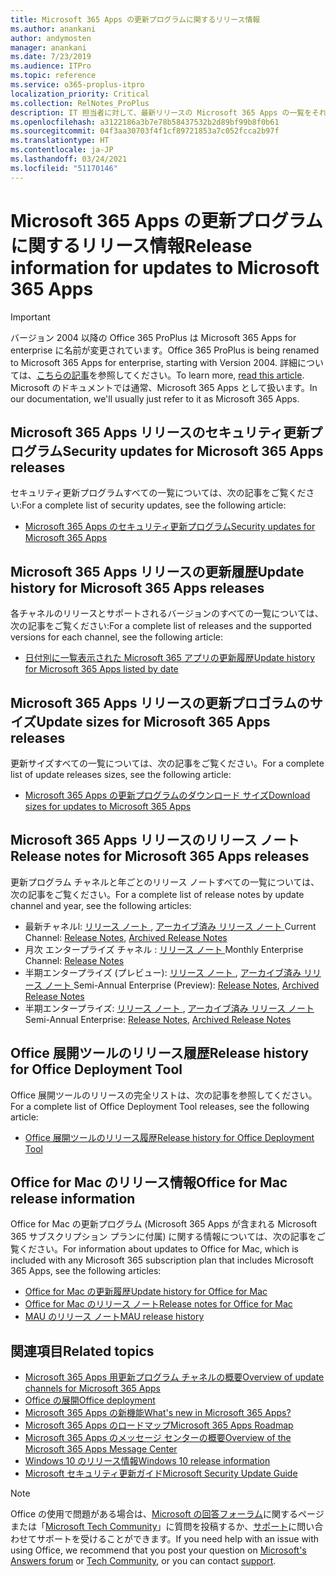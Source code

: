 ```yaml
---
title: Microsoft 365 Apps の更新プログラムに関するリリース情報
ms.author: anankani
author: andymosten
manager: anankani
ms.date: 7/23/2019
ms.audience: ITPro
ms.topic: reference
ms.service: o365-proplus-itpro
localization_priority: Critical
ms.collection: RelNotes_ProPlus
description: IT 担当者に対して、最新リリースの Microsoft 365 Apps の一覧をそれぞれの更新プログラム チャネルごとに、リリース ノートへのリンクと更新履歴を含めて提供します
ms.openlocfilehash: a3122186a3b7e78b58437532b2d89bf99b8f0b61
ms.sourcegitcommit: 04f3aa30703f4f1cf89721853a7c052fcca2b97f
ms.translationtype: HT
ms.contentlocale: ja-JP
ms.lasthandoff: 03/24/2021
ms.locfileid: "51170146"
---
```

# <a name="release-information-for-updates-to-microsoft-365-apps"></a><span data-ttu-id="5ad89-103">Microsoft 365 Apps の更新プログラムに関するリリース情報</span><span class="sxs-lookup"><span data-stu-id="5ad89-103">Release information for updates to Microsoft 365 Apps</span></span>


> [!IMPORTANT]
> <span data-ttu-id="5ad89-104">バージョン 2004 以降の Office 365 ProPlus は Microsoft 365 Apps for enterprise に名前が変更されています。</span><span class="sxs-lookup"><span data-stu-id="5ad89-104">Office 365 ProPlus is being renamed to Microsoft 365 Apps for enterprise, starting with Version 2004.</span></span> <span data-ttu-id="5ad89-105">詳細については、[こちらの記事](/deployoffice/name-change)を参照してください。</span><span class="sxs-lookup"><span data-stu-id="5ad89-105">To learn more, [read this article](/deployoffice/name-change).</span></span> <span data-ttu-id="5ad89-106">Microsoft のドキュメントでは通常、Microsoft 365 Apps として扱います。</span><span class="sxs-lookup"><span data-stu-id="5ad89-106">In our documentation, we'll usually just refer to it as Microsoft 365 Apps.</span></span>


## <a name="security-updates-for-microsoft-365-apps-releases"></a><span data-ttu-id="5ad89-107">Microsoft 365 Apps リリースのセキュリティ更新プログラム</span><span class="sxs-lookup"><span data-stu-id="5ad89-107">Security updates for Microsoft 365 Apps releases</span></span>

<span data-ttu-id="5ad89-108">セキュリティ更新プログラムすべての一覧については、次の記事をご覧ください:</span><span class="sxs-lookup"><span data-stu-id="5ad89-108">For a complete list of security updates, see the following article:</span></span>
 - [<span data-ttu-id="5ad89-109">Microsoft 365 Apps のセキュリティ更新プログラム</span><span class="sxs-lookup"><span data-stu-id="5ad89-109">Security updates for Microsoft 365 Apps</span></span>](microsoft365-apps-security-updates.md)


## <a name="update-history-for-microsoft-365-apps-releases"></a><span data-ttu-id="5ad89-110">Microsoft 365 Apps リリースの更新履歴</span><span class="sxs-lookup"><span data-stu-id="5ad89-110">Update history for Microsoft 365 Apps releases</span></span>

<span data-ttu-id="5ad89-111">各チャネルのリリースとサポートされるバージョンのすべての一覧については、次の記事をご覧ください:</span><span class="sxs-lookup"><span data-stu-id="5ad89-111">For a complete list of releases and the supported versions for each channel, see the following article:</span></span>

- [<span data-ttu-id="5ad89-112">日付別に一覧表示された Microsoft 365 アプリの更新履歴</span><span class="sxs-lookup"><span data-stu-id="5ad89-112">Update history for Microsoft 365 Apps listed by date</span></span>](update-history-microsoft365-apps-by-date.md)


 ## <a name="update-sizes-for-microsoft-365-apps-releases"></a><span data-ttu-id="5ad89-113">Microsoft 365 Apps リリースの更新プロゴラムのサイズ</span><span class="sxs-lookup"><span data-stu-id="5ad89-113">Update sizes for Microsoft 365 Apps releases</span></span>

<span data-ttu-id="5ad89-114">更新サイズすべての一覧については、次の記事をご覧ください。</span><span class="sxs-lookup"><span data-stu-id="5ad89-114">For a complete list of update releases sizes, see the following article:</span></span>
 - [<span data-ttu-id="5ad89-115">Microsoft 365 Apps の更新プログラムのダウンロード サイズ</span><span class="sxs-lookup"><span data-stu-id="5ad89-115">Download sizes for updates to Microsoft 365 Apps</span></span>](download-sizes-microsoft365-apps-updates.md)

## <a name="release-notes-for-microsoft-365-apps-releases"></a><span data-ttu-id="5ad89-116">Microsoft 365 Apps リリースのリリース ノート</span><span class="sxs-lookup"><span data-stu-id="5ad89-116">Release notes for Microsoft 365 Apps releases</span></span>

<span data-ttu-id="5ad89-117">更新プログラム チャネルと年ごとのリリース ノートすべての一覧については、次の記事をご覧ください。</span><span class="sxs-lookup"><span data-stu-id="5ad89-117">For a complete list of release notes by update channel and year, see the following articles:</span></span>
 - <span data-ttu-id="5ad89-118">最新チャネルl: [ リリース ノート ](current-channel.md), [アーカイブ済み リリース ノート ](monthly-channel-archived.md)</span><span class="sxs-lookup"><span data-stu-id="5ad89-118">Current Channel: [Release Notes](current-channel.md), [Archived Release Notes](monthly-channel-archived.md)</span></span>
 - <span data-ttu-id="5ad89-119">月次 エンタープライズ チャネル :  [ リリース ノート ](monthly-enterprise-channel.md)</span><span class="sxs-lookup"><span data-stu-id="5ad89-119">Monthly Enterprise Channel:  [Release Notes](monthly-enterprise-channel.md)</span></span>
 - <span data-ttu-id="5ad89-120">半期エンタープライズ (プレビュー): [ リリース ノート ](semi-annual-enterprise-channel-preview.md), [アーカイブ済み リリース ノート ](semi-annual-enterprise-channel-preview-archived.md)</span><span class="sxs-lookup"><span data-stu-id="5ad89-120">Semi-Annual Enterprise (Preview): [Release Notes](semi-annual-enterprise-channel-preview.md), [Archived Release Notes](semi-annual-enterprise-channel-preview-archived.md)</span></span>
 - <span data-ttu-id="5ad89-121">半期エンタープライズ: [ リリース ノート ](semi-annual-enterprise-channel.md), [アーカイブ済み リリース ノート ](semi-annual-enterprise-channel-archived.md)</span><span class="sxs-lookup"><span data-stu-id="5ad89-121">Semi-Annual Enterprise: [Release Notes](semi-annual-enterprise-channel.md), [Archived Release Notes](semi-annual-enterprise-channel-archived.md)</span></span>

 ## <a name="release-history-for-office-deployment-tool"></a><span data-ttu-id="5ad89-122">Office 展開ツールのリリース履歴</span><span class="sxs-lookup"><span data-stu-id="5ad89-122">Release history for Office Deployment Tool</span></span>
 <span data-ttu-id="5ad89-123">Office 展開ツールのリリースの完全リストは、次の記事を参照してください。</span><span class="sxs-lookup"><span data-stu-id="5ad89-123">For a complete list of Office Deployment Tool releases, see the following article:</span></span>
 - [<span data-ttu-id="5ad89-124">Office 展開ツールのリリース履歴</span><span class="sxs-lookup"><span data-stu-id="5ad89-124">Release history for Office Deployment Tool</span></span>](ODT-release-history.md)

## <a name="office-for-mac-release-information"></a><span data-ttu-id="5ad89-125">Office for Mac のリリース情報</span><span class="sxs-lookup"><span data-stu-id="5ad89-125">Office for Mac release information</span></span>

<span data-ttu-id="5ad89-126">Office for Mac の更新プログラム (Microsoft 365 Apps が含まれる Microsoft 365 サブスクリプション プランに付属) に関する情報については、次の記事をご覧ください。</span><span class="sxs-lookup"><span data-stu-id="5ad89-126">For information about updates to Office for Mac, which is included with any Microsoft 365 subscription plan that includes Microsoft 365 Apps, see the following articles:</span></span>
 - [<span data-ttu-id="5ad89-127">Office for Mac の更新履歴</span><span class="sxs-lookup"><span data-stu-id="5ad89-127">Update history for Office for Mac</span></span>](update-history-office-for-mac.md)
 - [<span data-ttu-id="5ad89-128">Office for Mac のリリース ノート</span><span class="sxs-lookup"><span data-stu-id="5ad89-128">Release notes for Office for Mac</span></span>](release-notes-office-for-mac.md)
 - [<span data-ttu-id="5ad89-129">MAU のリリース ノート</span><span class="sxs-lookup"><span data-stu-id="5ad89-129">MAU release history</span></span>](release-history-microsoft-autoupdate.md)


## <a name="related-topics"></a><span data-ttu-id="5ad89-130">関連項目</span><span class="sxs-lookup"><span data-stu-id="5ad89-130">Related topics</span></span>

- [<span data-ttu-id="5ad89-131">Microsoft 365 Apps 用更新プログラム チャネルの概要</span><span class="sxs-lookup"><span data-stu-id="5ad89-131">Overview of update channels for Microsoft 365 Apps</span></span>](/DeployOffice/overview-of-update-channels-for-office-365-proplus)
- [<span data-ttu-id="5ad89-132">Office の展開</span><span class="sxs-lookup"><span data-stu-id="5ad89-132">Office deployment</span></span>](/deployoffice/)
- [<span data-ttu-id="5ad89-133">Microsoft 365 Apps の新機能</span><span class="sxs-lookup"><span data-stu-id="5ad89-133">What's new in Microsoft 365 Apps?</span></span>](https://support.office.com/article/95c8d81d-08ba-42c1-914f-bca4603e1426)
- [<span data-ttu-id="5ad89-134">Microsoft 365 Apps のロードマップ</span><span class="sxs-lookup"><span data-stu-id="5ad89-134">Microsoft 365 Apps Roadmap</span></span>](https://products.office.com/business/office-365-roadmap)
- [<span data-ttu-id="5ad89-135">Microsoft 365 Apps のメッセージ センターの概要</span><span class="sxs-lookup"><span data-stu-id="5ad89-135">Overview of the Microsoft 365 Apps Message Center</span></span>](https://support.office.com/article/38fb3333-bfcc-4340-a37b-deda509c2093)
- [<span data-ttu-id="5ad89-136">Windows 10 のリリース情報</span><span class="sxs-lookup"><span data-stu-id="5ad89-136">Windows 10 release information</span></span>](/windows/release-health/release-information)
- [<span data-ttu-id="5ad89-137">Microsoft セキュリティ更新ガイド</span><span class="sxs-lookup"><span data-stu-id="5ad89-137">Microsoft Security Update Guide</span></span>](https://portal.msrc.microsoft.com/)

> [!NOTE]
> <span data-ttu-id="5ad89-138">Office の使用で問題がある場合は、[Microsoft の回答フォーラム](https://answers.microsoft.com/)に関するページまたは「[Microsoft Tech Community](https://techcommunity.microsoft.com/)」に質問を投稿するか、[サポート](https://support.microsoft.com/contactus)に問い合わせてサポートを受けることができます。</span><span class="sxs-lookup"><span data-stu-id="5ad89-138">If you need help with an issue with using Office, we recommend that you post your question on [Microsoft's Answers forum](https://answers.microsoft.com/) or [Tech Community](https://techcommunity.microsoft.com/), or you can contact [support](https://support.microsoft.com/contactus).</span></span>